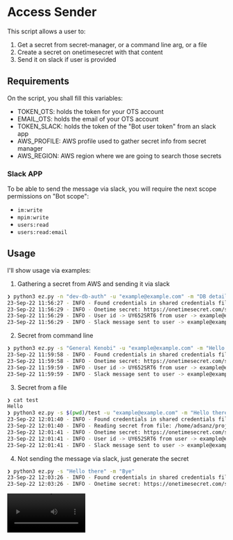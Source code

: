 # Access Sender

This script allows a user to:

1. Get a secret from secret-manager, or a command line arg, or a file
2. Create a secret on onetimesecret with that content
3. Send it on slack if user is provided 

## Requirements

On the script, you shall fill this variables:
- TOKEN_OTS: holds the token for your OTS account
- EMAIL_OTS: holds the email of your OTS account
- TOKEN_SLACK: holds the token of the "Bot user token" from an slack app
- AWS_PROFILE: AWS profile used to gather secret info from secret manager
- AWS_REGION: AWS region where we are going to search those secrets

### Slack APP

To be able to send the message via slack, you will require the next scope permissions on "Bot scope":
- `im:write`
- `mpim:write`
- `users:read`
- `users:read:email`

## Usage

I'll show usage via examples:

1. Gathering a secret from AWS and sending it via slack

```bash
❯ python3 ez.py -n "dev-db-auth" -u "example@example.com" -m "DB details:  "
23-Sep-22 11:56:27 - INFO - Found credentials in shared credentials file: ~/.aws/credentials
23-Sep-22 11:56:29 - INFO - Onetime secret: https://onetimesecret.com/secret/cdsaf3arfesf3wre2a3e24rat
23-Sep-22 11:56:29 - INFO - User id -> UY652SRT6 from user -> example@example.com
23-Sep-22 11:56:29 - INFO - Slack message sent to user -> example@example.com
```

2. Secret from command line

```bash
❯ python3 ez.py -s "General Kenobi" -u "example@example.com" -m "Hello there! "
23-Sep-22 11:59:58 - INFO - Found credentials in shared credentials file: ~/.aws/credentials
23-Sep-22 11:59:58 - INFO - Onetime secret: https://onetimesecret.com/secret/cdsaf3arfesf3wre2a3e24rat
23-Sep-22 11:59:59 - INFO - User id -> UY652SRT6 from user -> example@example.com
23-Sep-22 11:59:59 - INFO - Slack message sent to user -> example@example.com
```

3. Secret from a file

```bash
❯ cat test
Hello
❯ python3 ez.py -s $(pwd)/test -u "example@example.com" -m "Hello there! "
23-Sep-22 12:01:40 - INFO - Found credentials in shared credentials file: ~/.aws/credentials
23-Sep-22 12:01:40 - INFO - Reading secret from file: /home/adsanz/projects/disco_sec/development/access-sender/test
23-Sep-22 12:01:41 - INFO - Onetime secret: https://onetimesecret.com/secret/cdsaf3arfesf3wre2a3e24rat
23-Sep-22 12:01:41 - INFO - User id -> UY652SRT6 from user -> example@example.com
23-Sep-22 12:01:41 - INFO - Slack message sent to user -> example@example.com
```

4. Not sending the message via slack, just generate the secret

```bash
❯ python3 ez.py -s "Hello there" -m "Bye"
23-Sep-22 12:03:26 - INFO - Found credentials in shared credentials file: ~/.aws/credentials
23-Sep-22 12:03:26 - INFO - Onetime secret: https://onetimesecret.com/secret/cdsaf3arfesf3wre2a3e24rat
```

<video src='https://github.com/adsanz/access-sender/blob/master/access_sender.mkv' width=180/>


## Features

PR's are welcome!

## Notes

Tested with Python 3.8